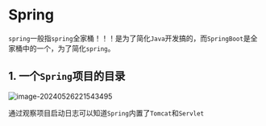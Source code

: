 # Spring

`spring`一般指`spring`全家桶！！！是为了简化`Java`开发搞的，而`SpringBoot`是全家桶中的一个，为了简化`spring`。

## 1. 一个`Spring`项目的目录 

![image-20240526221543495](E:\Note\Java\JavaEE进阶\Spring.assets\image-20240526221543495.png)

通过观察项目启动日志可以知道`Spring`内置了`Tomcat`和`Servlet`